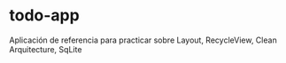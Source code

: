 # todo-app
Aplicación de referencia para practicar sobre Layout, RecycleView, Clean Arquitecture, SqLite
